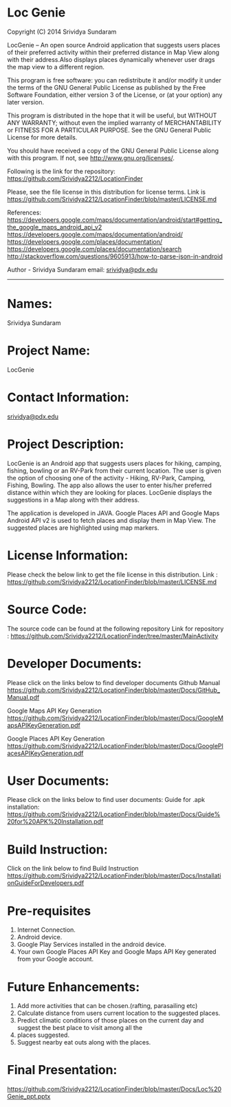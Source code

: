 Loc Genie
=========

Copyright (C) 2014 Srividya Sundaram

LocGenie – An open source Android application that suggests users places of their preferred activity within their 
preferred distance in Map View along with their address.Also displays places dynamically whenever user drags the map view to a different region.
 
 This program is free software: you can redistribute it and/or modify it under 
 the terms of the GNU General Public License as published by the Free Software Foundation, 
 either version 3 of the License, or (at your option) any later version.
 
 This program is distributed in the hope that it will be useful, but WITHOUT ANY WARRANTY; 
 without even the implied warranty of MERCHANTABILITY or FITNESS FOR A PARTICULAR PURPOSE. 
 See the GNU General Public License for more details.
 
 You should have received a copy of the GNU General Public License along with this program. 
 If not, see http://www.gnu.org/licenses/.
 
 Following is the link for the repository: https://github.com/Srividya2212/LocationFinder
 
 Please, see the file license in this distribution for license terms. Link is
 https://github.com/Srividya2212/LocationFinder/blob/master/LICENSE.md
 
 References:
 https://developers.google.com/maps/documentation/android/start#getting_the_google_maps_android_api_v2
 https://developers.google.com/maps/documentation/android/
 https://developers.google.com/places/documentation/
 https://developers.google.com/places/documentation/search
 http://stackoverflow.com/questions/9605913/how-to-parse-json-in-android
 
 Author - Srividya Sundaram
 email: srividya@pdx.edu
 
**********************************************************************
Names:
======
Srividya Sundaram

Project Name:
============
LocGenie

Contact Information:
=================
srividya@pdx.edu

Project Description:
================
LocGenie is an Android app that suggests users places for hiking, camping, fishing, bowling or an RV-Park from their current location. The user is given the option of choosing one of the activity - Hiking, RV-Park, Camping, Fishing, Bowling. The app also allows the user to enter his/her preferred distance within which they are looking for places. LocGenie displays the suggestions in a Map along with their address. 

The application is developed in JAVA.  Google Places API and Google Maps Android API v2 is used to fetch places and display them in Map View. The suggested places are highlighted using map markers.

License Information:
================
Please check the below link to get the file license in this distribution.
Link : https://github.com/Srividya2212/LocationFinder/blob/master/LICENSE.md

Source Code:
=========
The source code can be found at the following repository
Link for repository : https://github.com/Srividya2212/LocationFinder/tree/master/MainActivity

Developer Documents:
===================
Please click on the links below to find developer documents
Github Manual
https://github.com/Srividya2212/LocationFinder/blob/master/Docs/GitHub_Manual.pdf

Google Maps API Key Generation
https://github.com/Srividya2212/LocationFinder/blob/master/Docs/GoogleMapsAPIKeyGeneration.pdf

Google Places API Key Generation
https://github.com/Srividya2212/LocationFinder/blob/master/Docs/GooglePlacesAPIKeyGeneration.pdf


User Documents:
===============
Please click on the links below to find user documents:
Guide for .apk installation:
https://github.com/Srividya2212/LocationFinder/blob/master/Docs/Guide%20for%20APK%20Installation.pdf

Build Instruction:
==================
Click on the link below to find Build Instruction
https://github.com/Srividya2212/LocationFinder/blob/master/Docs/InstallationGuideForDevelopers.pdf

Pre-requisites
==============
1.	Internet Connection.
2.	Android device.
3.	Google Play Services installed in the android device.
4.	Your own Google Places API Key and Google Maps API Key generated from your Google account.

Future Enhancements:
====================
1.	Add more activities that can be chosen.(rafting, parasailing etc)
2.	Calculate distance from users current location to the suggested places.
3.	Predict climatic conditions of those places 
on the current day and suggest the best place to visit among all the
4.	places suggested.
5.	Suggest nearby eat outs along with the places.

Final Presentation:
===================
https://github.com/Srividya2212/LocationFinder/blob/master/Docs/Loc%20Genie_ppt.pptx






